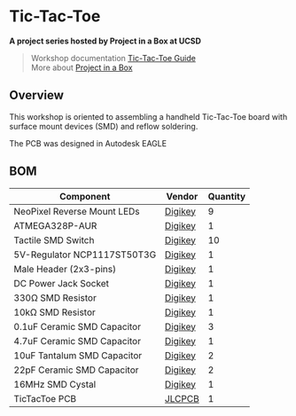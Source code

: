 # Tic-Tac-Toe

**A project series hosted by Project in a Box at UCSD**
> Workshop documentation [Tic-Tac-Toe Guide](https://docs.google.com/document/d/1u_CGRj01X6Ycehi84Y9_JdpaqWEYwmZDjyTEvfT5QpA/edit?usp=sharing)<br />
> More about [Project in a Box](https://pibucsd.org/)

## Overview
This workshop is oriented to assembling a handheld Tic-Tac-Toe board with surface mount devices (SMD) and reflow soldering.

The PCB was designed in Autodesk EAGLE

## BOM

| Component                    | Vendor                                                                                                     | Quantity   |
| ---------------------------- | ---------------------------------------------------------------------------------------------------------- | ---------- |
| NeoPixel Reverse Mount LEDs  | [Digikey](https://www.digikey.com/en/products/detail/adafruit-industries-llc/4960/14302512)                | 9          |
| ATMEGA328P-AUR              | [Digikey](https://www.digikey.com/en/products/detail/microchip-technology/ATMEGA328P-AUR/2357086)         | 1          |
| Tactile SMD Switch           | [Digikey](https://www.digikey.com/en/products/detail/te-connectivity-alcoswitch-switches/FSMSMTR/529671)   | 10         | 
| 5V-Regulator NCP1117ST50T3G  | [Digikey](https://www.digikey.com/en/products/detail/onsemi/NCP1117ST50T3G/1967217?utm_adgroup=Integrated%20Circuits%20%28ics%29&utm_source=google&utm_medium=cpc&utm_campaign=Shopping_Supplier_onsemi&utm_term=&utm_content=Integrated%20Circuits%20%28ics%29&gclid=Cj0KCQiAlMCOBhCZARIsANLid6Y771XCwKb85bAQFjVsh4KLFg09zcmp8NNUzVosYromvapvGWj7TFYaAqMzEALw_wcB)                                         | 1          | 
| Male Header (2x3-pins)       | [Digikey](https://www.digikey.com/en/products/detail/sullins-connector-solutions/PREC003DAAN-RC/2774891)   | 1          |
| DC Power Jack Socket         | [Digikey](https://www.digikey.com/en/products/detail/cui-devices/PJ-102AH/408448)                          | 1          |
| 330Ω SMD Resistor            | [Digikey](https://www.digikey.com/en/products/detail/yageo/RC1206FR-07330RL/731769?utm_adgroup=Yageo&utm_source=google&utm_medium=cpc&utm_campaign=Smart%20Shopping_Supplier_Yageo&utm_term=&utm_content=Yageo&gclid=Cj0KCQiAlMCOBhCZARIsANLid6Z2svdxXZcCLMl1CfXB-2cxl0jIykvjQrsu_GYfRR0vX5eyD9WpRuYaAu_oEALw_wcB)                                         | 1          |
| 10kΩ SMD Resistor            | [Digikey](https://www.digikey.com/en/products/detail/bourns-inc/CR0805-FX-1002ELF/3592928)                 | 1          |
| 0.1uF Ceramic SMD Capacitor  | [Digikey](https://www.digikey.com/en/products/detail/kyocera-avx/08055F104K4T2A/1024871?s=N4IgTCBcDaICwHYAcBaAzANgIxxVlAcgCIgC6AvkA)                                                                                                | 3          |
| 4.7uF Ceramic SMD Capacitor  | [Digikey](https://www.digikey.com/en/products/detail/samsung-electro-mechanics/CL21A475KAQNNNE/3886902)    | 1          |
| 10uF Tantalum SMD Capacitor  | [Digikey](https://www.digikey.com/en/products/detail/kyocera-avx/TAJR106M006RNJ/808827?utm_adgroup=Capacitors&utm_source=google&utm_medium=cpc&utm_campaign=Shopping_Supplier_AVX%20Corporation_8081_Co-op&utm_term=&utm_content=Capacitors&gclid=Cj0KCQiAlMCOBhCZARIsANLid6bJbctGY0qeTmGLRI9MiFk71J5VgDx9M5K57QbWr1aYRBVTJ_qByIAaAsGTEALw_wcB)                                         | 2          |
| 22pF Ceramic SMD Capacitor  | [Digikey](https://www.digikey.com/en/products/detail/kemet/C0805C220J5GACTU/411388)    | 2          |
| 16MHz SMD Cystal  | [Digikey](https://www.digikey.com/en/products/detail/ecs-inc/ECS-160-12-33-AGN-TR/9648827)    | 1          |
| TicTacToe PCB  | [JLCPCB](https://jlcpcb.com/)    | 1          |